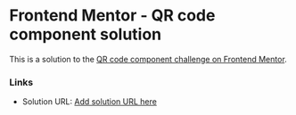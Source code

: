 # Frontend Mentor - QR code component solution

This is a solution to the [QR code component challenge on Frontend Mentor](https://www.frontendmentor.io/challenges/qr-code-component-iux_sIO_H).

### Links

- Solution URL: [Add solution URL here](https://github.com/AMinakova/qr-code)
